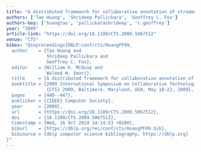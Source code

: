 ```yaml
---
title: "A distributed framework for collaborative annotation of streams"
authors: ['Tao Huang', 'Shrideep Pallickara', 'Geoffrey C. Fox']
authors-key: ['huangtao', 'pallickarashrideep', 'c.geoffrey']
year: "2009"
article-link: "https://doi.org/10.1109/CTS.2009.5067512"
venue: "CTS"
bibex: "@inproceedings{DBLP:conf/cts/HuangPF09,
  author    = {Tao Huang and
               Shrideep Pallickara and
               Geoffrey C. Fox},
  editor    = {William K. McQuay and
               Waleed W. Smari},
  title     = {A distributed framework for collaborative annotation of streams},
  booktitle = {2009 International Symposium on Collaborative Technologies and Systems,
               {CTS} 2009, Baltimore, Maryland, USA, May 18-22, 2009},
  pages     = {440--447},
  publisher = {{IEEE} Computer Society},
  year      = {2009},
  url       = {https://doi.org/10.1109/CTS.2009.5067512},
  doi       = {10.1109/CTS.2009.5067512},
  timestamp = {Wed, 16 Oct 2019 14:14:53 +0200},
  biburl    = {https://dblp.org/rec/conf/cts/HuangPF09.bib},
  bibsource = {dblp computer science bibliography, https://dblp.org}
}"
---
```

